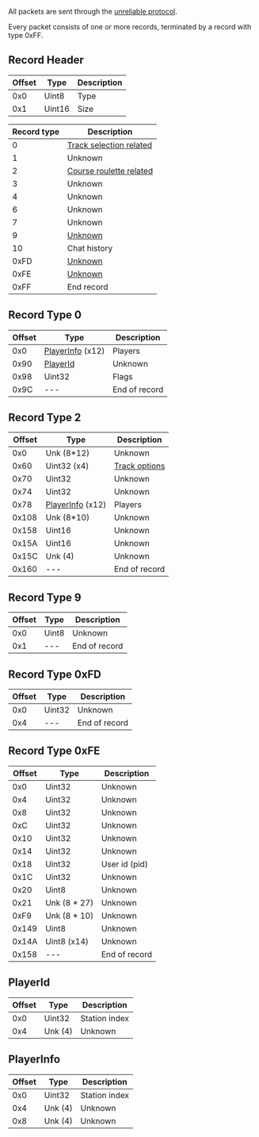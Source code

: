 All packets are sent through the [unreliable protocol](PIA-Protocols).

Every packet consists of one or more records, terminated by a record with type 0xFF.

## Record Header
| Offset | Type | Description |
| --- | --- | --- |
| 0x0 | Uint8 | Type |
| 0x1 | Uint16 | Size |

| Record type | Description |
| --- | --- |
| 0 | [Track selection related](#record-type-0) |
| 1 | Unknown |
| 2 | [Course roulette related](#record-type-2) |
| 3 | Unknown |
| 4 | Unknown |
| 6 | Unknown |
| 7 | Unknown |
| 9 | [Unknown](#record-type-9) |
| 10 | Chat history |
| 0xFD | [Unknown](#record-type-0xfd) |
| 0xFE | [Unknown](#record-type-0xfe) |
| 0xFF | End record |

## Record Type 0
| Offset | Type | Description |
| --- | --- | --- |
| 0x0 | [PlayerInfo](#playerinfo) (x12) | Players |
| 0x90 | [PlayerId](#playerid) | Unknown |
| 0x98 | Uint32 | Flags |
| 0x9C | --- | End of record |

## Record Type 2
| Offset | Type | Description |
| --- | --- | --- |
| 0x0 | Unk (8*12) | Unknown |
| 0x60 | Uint32 (x4) | [Track options](Mario-Kart-8-Track-IDs) |
| 0x70 | Uint32 | Unknown |
| 0x74 | Uint32 | Unknown |
| 0x78 | [PlayerInfo](#playerinfo) (x12) | Players |
| 0x108 | Unk (8*10) | Unknown |
| 0x158 | Uint16 | Unknown |
| 0x15A | Uint16 | Unknown |
| 0x15C | Unk (4) | Unknown |
| 0x160 | --- | End of record |

## Record Type 9
| Offset | Type | Description |
| --- | --- | --- |
| 0x0 | Uint8 | Unknown |
| 0x1 | --- | End of record |

## Record Type 0xFD
| Offset | Type | Description |
| --- | --- | --- |
| 0x0 | Uint32 | Unknown |
| 0x4 | --- | End of record |

## Record Type 0xFE
| Offset | Type | Description |
| --- | --- | --- |
| 0x0 | Uint32 | Unknown |
| 0x4 | Uint32 | Unknown |
| 0x8 | Uint32 | Unknown |
| 0xC | Uint32 | Unknown |
| 0x10 | Uint32 | Unknown |
| 0x14 | Uint32 | Unknown |
| 0x18 | Uint32 | User id (pid) |
| 0x1C | Uint32 | Unknown |
| 0x20 | Uint8 | Unknown |
| 0x21 | Unk (8 * 27) | Unknown |
| 0xF9 | Unk (8 * 10) | Unknown |
| 0x149 | Uint8 | Unknown |
| 0x14A | Uint8 (x14) | Unknown |
| 0x158 | --- | End of record |

## PlayerId
| Offset | Type | Description |
| --- | --- | --- |
| 0x0 | Uint32 | Station index |
| 0x4 | Unk (4) | Unknown |

## PlayerInfo
| Offset | Type | Description |
| --- | --- | --- |
| 0x0 | Uint32 | Station index |
| 0x4 | Unk (4) | Unknown |
| 0x8 | Unk (4) | Unknown |